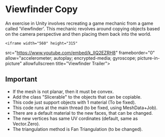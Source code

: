 # Viewfinder Copy

An exercise in Unity involves recreating a game mechanic from a game called 'Viewfinder'. This mechanic revolves around copying objects based on the camera perspective and then placing them back into the world.

    <iframe width="560" height="315"
src="https://www.youtube.com/embed/k_lIQ2EZRH8" 
frameborder="0" 
allow="accelerometer; autoplay; encrypted-media; gyroscope; picture-in-picture" 
allowfullscreen title="Viewfinder Trailer"></iframe>

## Important
- If the mesh is not planar, then it must be convex.
- Add the class "Slicerable" to the objects that can be copiable.
- This code just support objects with 1 material (To be fixed).
- This code runs at the main thread (to be fixed, using MeshData+Job).
- There are a default material to the new faces, that can be changed.
- The new vertices has same UV cordinates (default, same as Vector.Zero).
- The triangulation method is Fan Triangulation (to be changed).
